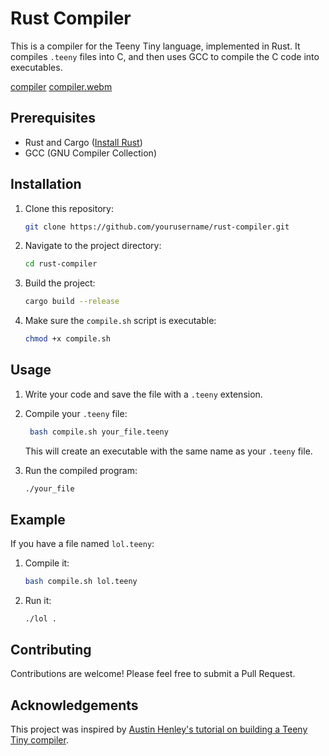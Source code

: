 # Rust Compiler

This is a compiler for the Teeny Tiny language, implemented in Rust. It compiles `.teeny` files into C, and then uses GCC to compile the C code into executables.

[compiler](https://github.com/siddarth2810/rust-compiler/compiler.webm)
[compiler.webm]()

## Prerequisites

- Rust and Cargo ([Install Rust](https://www.rust-lang.org/tools/install))
- GCC (GNU Compiler Collection)

## Installation

1. Clone this repository:
    ```bash
    git clone https://github.com/yourusername/rust-compiler.git
    ```
2. Navigate to the project directory:
    ```bash
    cd rust-compiler
    ```

3. Build the project:
    ```bash
    cargo build --release
    ```

4. Make sure the `compile.sh` script is executable:
    ```bash
    chmod +x compile.sh
    ```

## Usage

1. Write your code and save the  file with a `.teeny` extension.

2. Compile your `.teeny` file:
    ```bash
     bash compile.sh your_file.teeny
    ```
    This will create an executable with the same name as your `.teeny` file.

3. Run the compiled program:
    ```bash
    ./your_file
    ```

## Example

If you have a file named `lol.teeny`:

1. Compile it:
    ```bash
    bash compile.sh lol.teeny
    ```

2. Run it:
    ```
    ./lol .
    ```

## Contributing

Contributions are welcome! Please feel free to submit a Pull Request.

## Acknowledgements

This project was inspired by [Austin Henley's tutorial on building a Teeny Tiny compiler](https://austinhenley.com/blog/teenytinycompiler1.html).

